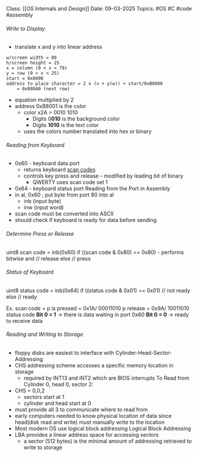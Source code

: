 Class: [[OS Internals and Design]]
Date: 09-03-2025
Topics: #OS #C #code #assembly 

###### Write to Display

- translate x and y into linear address 
```
w/screen width = 80
h/screen height = 25 
x = column (0 < x < 79)
y = row (0 < x < 25)
start = 0x8000
address to place character = 2 x (x + y(w)) + start/0xB8000
	= 0xB80A0 (next row)
```
- equation multiplied by 2
- address 0xB8001 is the color
	- color x2A = 0010 1010 
		- Digits 0**010** is the background color
		- Digits **1010** is the text color 
	- uses the colors number translated into hex or binary 

###### Reading from Keyboard

- 0x60 - keyboard data port
	- returns keyboard [scan codes](https://wiki.osdev.org/PS/2_Keyboard)
	- controls key press and release - modified by leading bit of binary 
		- QWERTY uses scan code set 1
- 0x64 - keyboard status port 
Reading from the Port in Assembly 
- in al, 0x60 ; put byte from port 80 into al
	- inb (input byte) 
	- inw (input word)
- scan code must be converted into ASCII
- should check if keyboard is ready for data before sending 

###### Determine Press or Release  

 uint8 scan code = inb(0x60)
 if  ((scan code & 0x80) == 0x80) - performs bitwise and 
 // release
 else 
// press
###### Status of Keyboard 

uint8 status code = inb(0x64)
if ((status code & 0x01) == 0x01) 
// not ready
else 
// ready 

Ex. scan code = 
p is pressed = 0x1A/ 00011010 
 p release = 0x9A/ 10011010
 status code 
 **Bit 0 = 1** → there is data waiting in port 0x60
 **Bit 0 = 0** → ready to receive data

###### Reading and Writing to Storage 

- floppy disks are easiest to interface with
Cylinder-Head-Sector-Addressing 
- CHS addressing scheme accesses a specific memory location in storage
	- required by INT13 and iNT2 which are BIOS interrupts 
To Read from Cylinder 0, head 0, sector 2: 
- CHS = 0,0,2
	- sectors start at 1 
	- cylinder and head start at 0
- must provide all 3 to communicate where to read from 
- early computers needed to know physical location of data since head(disk read and write) must manually write to the location
- Most modern OS use logical block addressing 
Logical Block Addressing 
- LBA provides a linear address space for accessing sectors 
	- a sector (512 bytes) is the minimal amount of addressing retrieved to write to storage